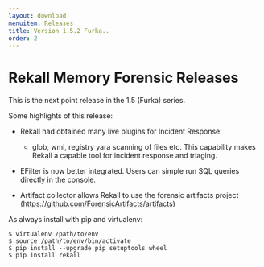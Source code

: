 ```yaml
---
layout: download
menuitem: Releases
title: Version 1.5.2 Furka..
order: 2
---
```


# Rekall Memory Forensic Releases

This is the next point release in the 1.5 (Furka) series.

Some highlights of this release:

* Rekall had obtained many live plugins for Incident Response:

  * glob, wmi, registry yara scanning of files etc. This capability makes Rekall
    a capable tool for incident response and triaging.

* EFilter is now better integrated. Users can simple run SQL queries directly in
    the console.

* Artifact collector allows Rekall to use the forensic artifacts project
    (https://github.com/ForensicArtifacts/artifacts)


As always install with pip and virtualenv:

```
$ virtualenv /path/to/env
$ source /path/to/env/bin/activate
$ pip install --upgrade pip setuptools wheel
$ pip install rekall
```
